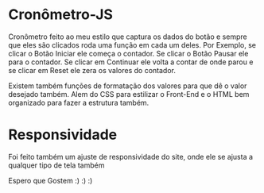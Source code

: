 # Cronômetro-JS

Cronômetro feito ao meu estilo que captura os dados do botão e sempre que eles são clicados roda uma função em cada um deles. Por Exemplo, se clicar o Botão Iniciar ele começa o contador. Se clicar o Botão Pausar ele para o contador. Se clicar em Continuar ele volta a contar de onde parou e se clicar em Reset ele zera os valores do contador.

Existem também funções de formatação dos valores para que dê o valor desejado também. Alem do CSS para estilizar o Front-End e o HTML bem organizado para fazer a estrutura também.

# Responsividade

Foi feito também um ajuste de responsividade do site, onde ele se ajusta a qualquer tipo de tela também



Espero que Gostem :) :) :)
